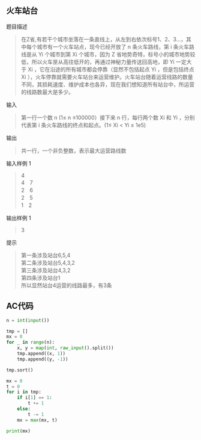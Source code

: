 ## 火车站台

题目描述


> 在Z省,有若干个城市坐落在一条直线上，从左到右依次标号1、2、3…，其中每个城市有一个火车站点，现今已经开放了 n 条火车路线，第 i 条火车路线是从 Yi 个城市到第 Xi 个城市，因为 Z 省地势奇特，标号小的城市地势较低，所以火车昰从高往低开的，再通过神秘力量传送回高地，即 Yi 一定大于 Xi ，它在沿途的所有城市都会停靠（显然不包括起点 Yi ，但是包括终点 Xi ），火车停靠就需要火车站台来运营维护。火车站台随着运营线路的数量不同，其损耗速度、维护成本也各异，现在我们想知道所有站台中，所运营的线路数最大是多少。

输入
> 第一行一个数 n (1≤ n ≤100000）接下来 n 行，每行两个数 Xi 和 Yi ，分别代表第 i 条火车路线的终点和起点。(1≤ Xi < Yi ≤ 1e5)

输出
> 共一行，一个非负整数，表示最大运营路线数

输入样例 1 
>4  
4　7  
2　6  
2　5  
1　2

输出样例 1
> 3


提示

> 第一条涉及站台6,5,4  
第二条涉及站台5,4,3,2  
第三条涉及站台4,3,2  
第四条涉及站台1  
所以显然站台4运营的线路最多，有3条



## AC代码

```python
n = int(input())

tmp = []
mx = 0
for _ in range(n):
    x, y = map(int, raw_input().split())
    tmp.append((x, 1))
    tmp.append((y, -1))

tmp.sort()

mx = 0
t = 0
for i in tmp:
    if i[1] == 1:
        t += 1
    else:
        t -= 1
    mx = max(mx, t)

print(mx)
```

